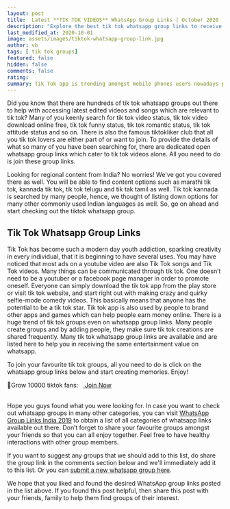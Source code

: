 ```yaml
---
layout: post
title:  Latest **TIK TOK VIDEOS** WhatsApp Group Links | October 2020
description: "Explore the best tik tok whatsapp group links to receive the latest and funniest tik tok videos and popular tik tok songs"
last_modified_at: 2020-10-01
image: assets/images/tiktok-whatsapp-group-link.jpg
author: vb
tags: [ tik tok groups]
featured: false
hidden: false
comments: false
rating:
summary: Tik Tok app is trending amongst mobile phones users nowadays primarily for entertainment purposes. Tik Tok was launched with the idea of fun digital entertainment wherein users could connect with others, create content in the form of tik tok videos, which are essentially short-form videos or lip sync to tik tok songs etc. Users enjoyed displaying their creativity on the app as it helps gain popularity, which in turn makes them tik tok stars. Yes, this is true! Tik tok allows its users to gain following and earn through influencer marketing. Signing up on tik tok app is fairly easy. After downloading the app, users undergo the tik tok login process, and that's it. They are ready to start creating and posting content to work towards becoming the next tik tok stars. Now, we know that some people are naturally creative and are capable of creating their own video content. For majority of the others, this seems rather challenging. No need to worry because we've got your back. There are several sources which can be leveraged to share funny tik tok videos, popular tik tok songs etc. and this blog post has been written just to help you out with that.
---
```


Did you know that there are hundreds of tik tok whatsapp groups out there  to help with accessing latest edited videos and songs which are relevant to tik tok? Many of you keenly search for tik tok video status, tik tok video download online free, tik tok funny status, tik tok romantic status, tik tok attitude status and so on. There is also the famous tiktokliker club that all you tik tok lovers are either part of or want to join. To provide the details of what so many of you have been searching for, there are dedicated open whatsapp group links which cater to tik tok videos alone. All you need to do is join these group links.

Looking for regional content from India? No worries! We've got you covered there as well. You will be able to find content options such as marathi tik tok, kannada tik tok, tik tok telugu and tik tak tamil as well. Tik tok kannada is searched by many people, hence, we thought of listing down options for many other commonly used Indian languages as well. So, go on ahead and start checking out the tiktok whatsapp group.

## Tik Tok Whatsapp Group Links

Tik Tok has become such a modern day youth addiction, sparking creativity in every individual, that it is beginning to have several uses. You may have noticed that most ads on a youtube video are also Tik Tok songs and Tik Tok videos. Many things can be communicated through tik tok. One doesn’t need to be a youtuber or a facebook page manager in order to promote oneself. Everyone can simply download the tik tok app from the play store or visit tik tok website, and start right out with making crazy and quirky selfie-mode comedy videos. This basically means that anyone has the potential to be a tik tok star. Tik tok app is also used by people to brand other apps and games which can help people earn money online. There is a huge trend of tik tok groups even on whatsapp group links. Many people create groups and by adding people, they make sure tik tok creations are shared frequently. Many tik tok whatsapp group links are available and are listed here to help you in receiving the same entertainment value on whatsapp.

To join your favourite tik tok groups, all you need to do is click on the whatsapp group links below and start creating memories. Enjoy!

<p><span>👬Grow 10000 tiktok fans:&nbsp;&nbsp;&nbsp;<a target="_blank" class="restrict-width-parent" onclick="ga('send', 'event', {eventCategory: 'WhatsApp Group Link', eventAction: 'Click', eventLabel: event.target.href, transport: 'beacon'});" href="https://chat.whatsapp.com/invite/ImrwLciNms1983QDCzwMjC" rel="nofollow" rel="noreferrer" class="btn btn-success"> Join Now</a></span></p>

<br/>
Hope you guys found what you were looking for. In case you want to check out whatsapp groups in many other categories, you can visit <a href="{{site.baseurl}}/whatsapp-group-links">WhatsApp Group Links India 2019</a>  to obtain a list of all categories of whatsapp links available out there. Don’t forget to share your favourite groups amongst your friends so that you can all enjoy together. Feel free to have healthy interactions with other group members.

If you want to suggest any groups that we should add to this list, do share the group link in the comments section below and we'll immediately add it to this list. Or you can <a href="{{ site.baseurl}}/submit-whatsapp-group">submit a new whatsapp group here</a>.

We hope that you liked and found the desired WhatsApp group links posted in the list above. If you found this post helpful, then share this post with your friends, family to help them find groups of their interest.

<br />
<br />
